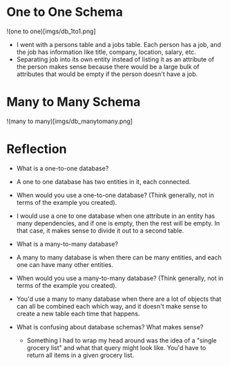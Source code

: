 # One to One Schema
!(one to one)[imgs/db_1to1.png]

 - I went with a persons table and a jobs table. Each person has a job, and the job has information like title, company, location, salary, etc.
 - Separating job into its own entity instead of listing it as an attribute of the person makes sense because there would be a large bulk of attributes that would be empty if the person doesn't have a job.

 # Many to Many Schema

 !(many to many)[imgs/db_manytomany.png]

# Reflection

 - What is a one-to-one database?
  - A one to one database has two entities in it, each connected.
 - When would you use a one-to-one database? (Think generally, not in terms of the example you created).
  - I would use a one to one database when one attribute in an entity has many dependencies, and if one is empty, then the rest will be empty. In that case, it makes sense to divide it out to a second table.
 - What is a many-to-many database?
  - A many to many database is when there can be many entities, and each one can have many other entities.
 - When would you use a many-to-many database? (Think generally, not in terms of the example you created).
  - You'd use a many to many database when there are a lot of objects that can all be combined each which way, and it doesn't make sense to create a new table each time that happens.

 - What is confusing about database schemas? What makes sense?
   - Something I had to wrap my head around was the idea of a "single grocery list" and what that query might look like. You'd have to return all items in a given grocery list.
